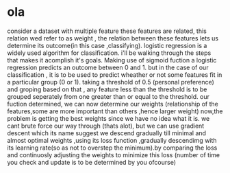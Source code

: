 # ola
consider a dataset with multiple feature these features are related, this relation wed refer to as weight , 
the relation between these features lets us determine its outcome(in this case ,classifying).
logistic regression is a widely used algorithm for classification.
i'll be walking through the steps that makes it acomplish it's goals.
Making use of sigmoid fuction a logistic regression predicts an outcome between 0 and 1.
but in the case of our classification , it is to be used to predict wheather or not some features fit in a particular group (0 or 1). taking a threshold of 0.5 (personal preference) and groping based on that , any feature less than the threshold is to be grouped seperately from one greater than or equal to the threshold.
our fuction determined, we can now determine our weights (relationship of the features,some are more important than others ,hence larger weight)
now,the problem is getting the best weights since we have no idea what it is.  we cant brute force our way through (thats alot), but we can use gradient descent which its name suggest we descend gradually till minimal and almost optimal weights ,using its loss function ,gradually descendimg with its learning rate(so as not to overstep the minimum).by comparing the loss and continuosly adjusting the weights to minimize this loss (number of time you check and update is to be determined by you ofcourse)
